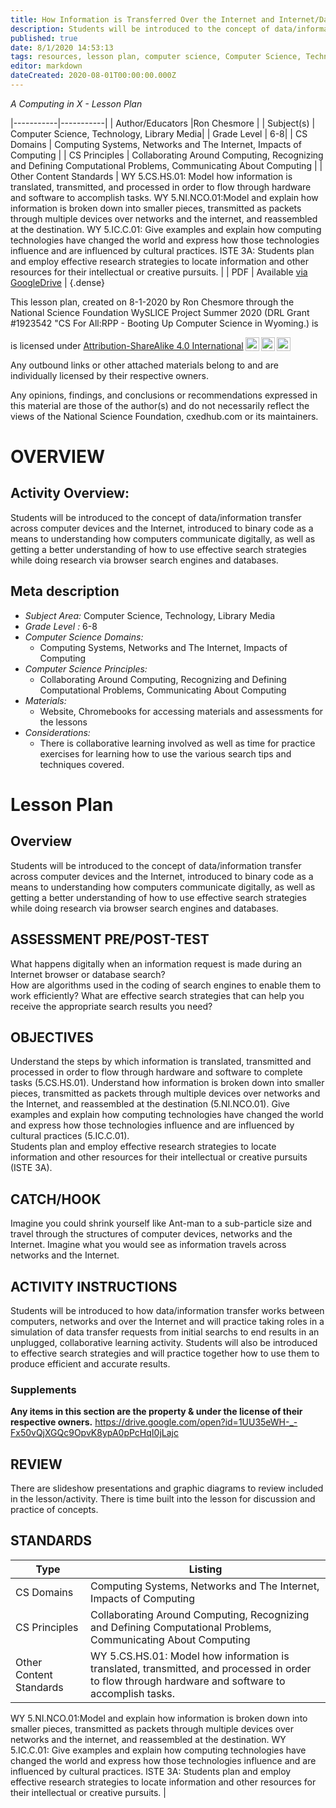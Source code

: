 ```yaml
---
title: How Information is Transferred Over the Internet and Internet/Database Search Strategies
description: Students will be introduced to the concept of data/information transfer across computer devices and the Internet, introduced to binary code as a means to understanding how computers communicate digitally, as well as getting a better understanding of how to use effective search strategies while doing research via browser search engines and databases.
published: true
date: 8/1/2020 14:53:13
tags: resources, lesson plan, computer science, Computer Science, Technology, Library Media 
editor: markdown
dateCreated: 2020-08-01T00:00:00.000Z
---
```

*A Computing in X - Lesson Plan*

|-----------|-----------|
| Author/Educators |Ron Chesmore |
| Subject(s) | Computer Science, Technology, Library Media|
| Grade Level | 6-8|
| CS Domains | Computing Systems, Networks and The Internet, Impacts of Computing |
| CS Principles | Collaborating Around Computing, Recognizing and Defining Computational Problems, Communicating About Computing |
| Other Content Standards | WY 5.CS.HS.01: Model how information is translated, transmitted, and processed in order to flow through hardware and software to accomplish tasks.
WY 5.NI.NCO.01:Model and explain how information is broken down into smaller pieces, transmitted as packets through multiple devices over networks and the internet, and reassembled at the destination.
WY 5.IC.C.01: Give examples and explain how computing technologies have changed the world and express how those technologies influence and are influenced by cultural practices.
ISTE 3A:  Students plan and employ effective research strategies to locate information and other resources for their intellectual or creative pursuits. | 
| PDF | Available [via GoogleDrive]() |
{.dense}






This lesson plan, created on 8-1-2020 by Ron Chesmore through the National Science Foundation WySLICE Project Summer 2020 (DRL Grant #1923542 "CS For All:RPP - Booting Up Computer Science in Wyoming.) is  <p xmlns:cc="http://creativecommons.org/ns#" >  is licensed under <a href="http://creativecommons.org/licenses/by-sa/4.0/?ref=chooser-v1" target="_blank" rel="license noopener noreferrer" style="display:inline-block;">Attribution-ShareAlike 4.0 International<img style="height:22px!important;margin-left:3px;vertical-align:text-bottom;" src="https://mirrors.creativecommons.org/presskit/icons/cc.svg?ref=chooser-v1"><img style="height:22px!important;margin-left:3px;vertical-align:text-bottom;" src="https://mirrors.creativecommons.org/presskit/icons/by.svg?ref=chooser-v1"><img style="height:22px!important;margin-left:3px;vertical-align:text-bottom;" src="https://mirrors.creativecommons.org/presskit/icons/sa.svg?ref=chooser-v1"></a></p>


Any outbound links or other attached materials belong to and are individually licensed by their respective owners. 


Any opinions, findings, and conclusions or recommendations expressed in this material are those of the author(s) and do not necessarily reflect the views of the National Science Foundation, cxedhub.com or its maintainers.


# OVERVIEW
## Activity Overview:  
Students will be introduced to the concept of data/information transfer across computer devices and the Internet, introduced to binary code as a means to understanding how computers communicate digitally, as well as getting a better understanding of how to use effective search strategies while doing research via browser search engines and databases.
## Meta description
+ *Subject Area:* Computer Science, Technology, Library Media 
+ *Grade Level :* 6-8 
+ *Computer Science Domains:*
   + Computing Systems, Networks and The Internet, Impacts of Computing
+ *Computer Science Principles:*
   + Collaborating Around Computing, Recognizing and Defining Computational Problems, Communicating About Computing
+ *Materials:* 
   + Website, Chromebooks for accessing materials and assessments for the lessons
+ *Considerations:*
   + There is collaborative learning involved as well as time for practice exercises for learning how to use the various search tips and techniques covered.


# Lesson Plan
## Overview
Students will be introduced to the concept of data/information transfer across computer devices and the Internet, introduced to binary code as a means to understanding how computers communicate digitally, as well as getting a better understanding of how to use effective search strategies while doing research via browser search engines and databases.
## ASSESSMENT PRE/POST-TEST
What happens digitally when an information request is made during an Internet browser or database search?  
How are algorithms used in the coding of search engines to enable them to work efficiently? 
What are effective search strategies that can help you receive the appropriate search results you need?
## OBJECTIVES
Understand the steps by which information is translated, transmitted and processed in order to flow through hardware and software to complete tasks (5.CS.HS.01). 
Understand how information is broken down into smaller pieces, transmitted as packets through multiple devices over networks and the Internet, and reassembled at the destination (5.NI.NCO.01). 
Give examples and explain how computing technologies have changed the world and express how those technologies influence and are influenced by cultural practices (5.IC.C.01).  
Students plan and employ effective research strategies to locate information and other resources for their intellectual or creative pursuits (ISTE 3A).


## CATCH/HOOK
Imagine you could shrink yourself like Ant-man to a sub-particle size and travel through the structures of computer devices, networks and the Internet. Imagine what you would see as information travels across networks and the Internet.


## ACTIVITY INSTRUCTIONS
Students will be introduced to how data/information transfer works between computers, networks and over the Internet and will practice taking roles in a simulation of data transfer requests from initial searchs to end results in an unplugged, collaborative learning activity. Students will also be introduced to effective search strategies and will practice together how to use them to produce efficient and accurate results.


### Supplements
**Any items in this section are the property & under the license of their respective owners.**
https://drive.google.com/open?id=1UU35eWH-_-Fx50vQjXGQc9OpvK8ypA0pPcHqI0jLajc




## REVIEW
There are slideshow presentations and graphic diagrams to review included in the lesson/activity. There is time built into the lesson for discussion and practice of concepts.
## STANDARDS        
| Type | Listing | 
|-----------|-----------|
| CS Domains  | Computing Systems, Networks and The Internet, Impacts of Computing|
| CS Principles   | Collaborating Around Computing, Recognizing and Defining Computational Problems, Communicating About Computing|
| Other Content Standards | WY 5.CS.HS.01: Model how information is translated, transmitted, and processed in order to flow through hardware and software to accomplish tasks.
WY 5.NI.NCO.01:Model and explain how information is broken down into smaller pieces, transmitted as packets through multiple devices over networks and the internet, and reassembled at the destination.
WY 5.IC.C.01: Give examples and explain how computing technologies have changed the world and express how those technologies influence and are influenced by cultural practices.
ISTE 3A:  Students plan and employ effective research strategies to locate information and other resources for their intellectual or creative pursuits.  |